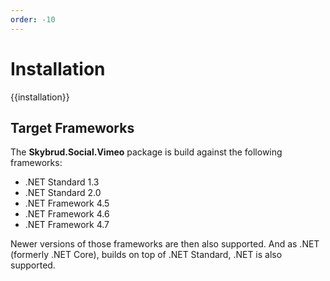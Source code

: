 ```yaml
---
order: -10
---
```


# Installation

{{installation}}

## Target Frameworks

The **Skybrud.Social.Vimeo** package is build against the following frameworks:

- .NET Standard 1.3
- .NET Standard 2.0
- .NET Framework 4.5
- .NET Framework 4.6
- .NET Framework 4.7

Newer versions of those frameworks are then also supported. And as .NET (formerly .NET Core), builds on top of .NET Standard, .NET is also supported.
